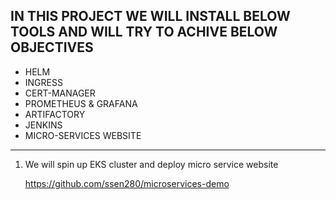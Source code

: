 IN THIS PROJECT WE WILL INSTALL BELOW TOOLS AND WILL TRY TO ACHIVE BELOW OBJECTIVES 
------------------------------------------------------------------------------------------

* HELM
* INGRESS
* CERT-MANAGER
* PROMETHEUS & GRAFANA
* ARTIFACTORY
* JENKINS
* MICRO-SERVICES WEBSITE

-------------------------------------------------------------------------------------------

1. We will spin up EKS cluster and deploy micro service website 

   https://github.com/ssen280/microservices-demo




